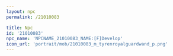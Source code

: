 ```yaml
---
layout: npc
permalink: /21010083

title: Npc
id: '21010083'
npc_name: 'NPCNAME_21010083_NAME:[F]Develop'
icon_url: 'portrait/mob/21010083_m_tyrenroyalguardwand_p.png'
---
```

